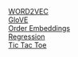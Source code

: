 [WORD2VEC](word2vec.md)
<br/>
[GloVE](glove.md)
<br/>
[Order Embeddings](order.md)
<br/>
[Regression](ls.md)
<br/>
[Tic Tac Toe](tictac/index.html)